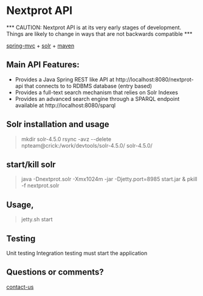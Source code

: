 # Nextprot API

*** CAUTION: Nextprot API is at its very early stages of development. Things are likely
to change in ways that are not backwards compatible ***

[spring-mvc](http://spring.io) + [solr](http://lucene.apache.org/solr/) + [maven](http://maven.apache.org/)

## Main API Features:
* Provides a Java Spring REST like API at http://localhost:8080/nextprot-api that connects to to RDBMS database (entry based)
* Provides a full-text search mechanism that relies on Solr Indexes
* Provides an advanced search engine through a SPARQL endpoint available at http://localhost:8080/sparql 


## Solr installation and usage
  >mkdir solr-4.5.0
  >rsync -avz --delete npteam@crick:/work/devtools/solr-4.5.0/ solr-4.5.0/

## start/kill solr
  >java -Dnextprot.solr -Xmx1024m -jar -Djetty.port=8985 start.jar &
  >pkill -f nextprot.solr

## Usage, 
  >jetty.sh start

## Testing
Unit testing
Integration testing must start the application

## Questions or comments? 
[contact-us](http://www.nextprot.org/contact/us)
